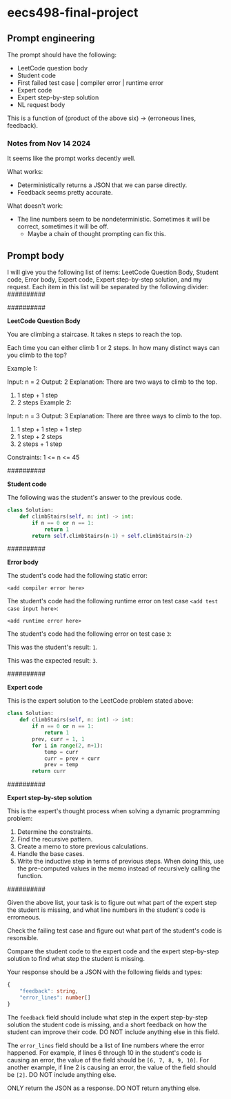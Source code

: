 # eecs498-final-project

## Prompt engineering

The prompt should have the following:
- LeetCode question body
- Student code
- First failed test case | compiler error | runtime error
- Expert code
- Expert step-by-step solution
- NL request body

This is a function of (product of the above six) -> (erroneous lines, feedback).

### Notes from Nov 14 2024

It seems like the prompt works decently well.

What works:
- Deterministically returns a JSON that we can parse directly.
- Feedback seems pretty accurate.

What doesn't work:
- The line numbers seem to be nondeterministic. Sometimes it will be correct, sometimes it will be off.
  - Maybe a chain of thought prompting can fix this.

## Prompt body

I will give you the following list of items: LeetCode Question Body, Student code, Error body, Expert code, Expert step-by-step solution, and my request.
Each item in this list will be separated by the following divider: ##########

##########

**LeetCode Question Body**

You are climbing a staircase. It takes n steps to reach the top.

Each time you can either climb 1 or 2 steps. In how many distinct ways can you climb to the top?

Example 1:

Input: n = 2
Output: 2
Explanation: There are two ways to climb to the top.
1. 1 step + 1 step
2. 2 steps
Example 2:

Input: n = 3
Output: 3
Explanation: There are three ways to climb to the top.
1. 1 step + 1 step + 1 step
2. 1 step + 2 steps
3. 2 steps + 1 step
 
Constraints:
1 <= n <= 45

##########

**Student code**

The following was the student's answer to the previous code.

```py
class Solution:
    def climbStairs(self, n: int) -> int:
        if n == 0 or n == 1:
            return 1
        return self.climbStairs(n-1) + self.climbStairs(n-2)
```

##########

**Error body**

<!-- if the student's code had a compile error -->

The student's code had the following static error:

```text
<add compiler error here>
```

<!-- if the student's code had a runtime error -->

The student's code had the following runtime error on test case `<add test case input here>`:

```text
<add runtime error here>
```

<!-- if the student's code had a test case error -->

The student's code had the following error on test case `3`:

This was the student's result: `1`.

This was the expected result: `3`.

##########

**Expert code**

This is the expert solution to the LeetCode problem stated above:

```py
class Solution:
    def climbStairs(self, n: int) -> int:
        if n == 0 or n == 1:
            return 1
        prev, curr = 1, 1
        for i in range(2, n+1):
            temp = curr
            curr = prev + curr
            prev = temp
        return curr
```

##########

**Expert step-by-step solution**

This is the expert's thought process when solving a dynamic programming problem:

1. Determine the constraints.
2. Find the recursive pattern.
3. Create a memo to store previous calculations.
4. Handle the base cases.
5. Write the inductive step in terms of previous steps. When doing this, use the pre-computed values in the memo instead of recursively calling the function.

##########

Given the above list, your task is to figure out what part of the expert step the student is missing, and what line numbers in the student's code is errorneous.

Check the failing test case and figure out what part of the student's code is resonsible.

Compare the student code to the expert code and the expert step-by-step solution to find what step the student is missing.

Your response should be a JSON with the following fields and types:
```ts
{
    "feedback": string,
    "error_lines": number[]
}
```

The `feedback` field should include what step in the expert step-by-step solution the student code is missing, and a short feedback on how the student can improve their code. DO NOT include anything else in this field.

The `error_lines` field should be a list of line numbers where the error happened. For example, if lines 6 through 10 in the student's code is causing an error, the value of the field should be `[6, 7, 8, 9, 10]`. For another example, if line 2 is causing an error, the value of the field should be `[2]`. DO NOT include anything else.

ONLY return the JSON as a response. DO NOT return anything else.
